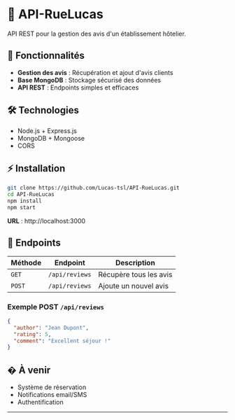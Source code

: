 # 🏨 API-RueLucas

API REST pour la gestion des avis d'un établissement hôtelier.

## 🚀 Fonctionnalités

- **Gestion des avis** : Récupération et ajout d'avis clients
- **Base MongoDB** : Stockage sécurisé des données
- **API REST** : Endpoints simples et efficaces

## 🛠️ Technologies

- Node.js + Express.js
- MongoDB + Mongoose
- CORS

## ⚡ Installation

```bash
git clone https://github.com/Lucas-tsl/API-RueLucas.git
cd API-RueLucas
npm install
npm start
```

**URL** : http://localhost:3000

## 🔗 Endpoints

| Méthode | Endpoint | Description |
|---------|----------|-------------|
| `GET` | `/api/reviews` | Récupère tous les avis |
| `POST` | `/api/reviews` | Ajoute un nouvel avis |

### Exemple POST `/api/reviews`
```json
{
  "author": "Jean Dupont",
  "rating": 5,
  "comment": "Excellent séjour !"
}
```

## � À venir
- Système de réservation
- Notifications email/SMS
- Authentification

---
